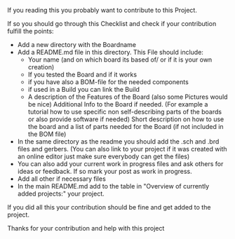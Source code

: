 If you reading this you probably want to contribute to this Project.

If so you should go through this Checklist and check if your contribution fulfill the points:

- Add a new directory with the Boardname
- Add a README.md file in this directory. This File should include:
  - Your name (and on which board its based of/ or if it is your own creation)
  - If you tested the Board and if it works
  - if you have also a BOM-file for the needed components
  - if used in a Build you can link the Build
  - A description of the Features of the Board (also some Pictures would be nice)
Additional Info to the Board if needed. (For example a tutorial how to use specific non self-describing parts of the boards or also provide software if needed)
Short description on how to use the board and a list of parts needed for the Board (if not included in the BOM file)
- In the same directory as the readme you should add the .sch and .brd files and gerbers. (You can also link to your project if it was created with an online editor just make sure everybody can get the files)
- You can also add your current work in progress files and ask others for ideas or feedback. If so mark your post as work in progress.
- Add all other if necessary files
- In the main README.md add to the table in "Overview of currently added projects:" your project.

If you did all this your contribution should be fine and get added to the project.

Thanks for your contribution and help with this project
